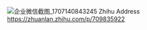 ![企业微信截图_1707140843245](https://github.com/xiaohouzi510/makefile/assets/24732044/f21695c7-fbf8-4db3-8991-bd8bc4dda640)
Zhihu Address https://zhuanlan.zhihu.com/p/709835922
